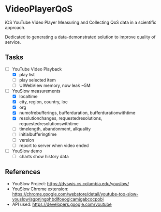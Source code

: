 VideoPlayerQoS
==============

iOS YouTube Video Player Measuring and Collecting QoS data in a scientific approach.

Dedicated to generating a data-demonstrated solution to improve quality of service.

Tasks
-----

-	[ ] YouTube Video Playback
	-	[x] play list
	-	[ ] play selected item
	-	[ ] UIWebView memory, now leak ~5M
-	[ ] YouSlow measurements
	-	[x] localtime
	-	[x] city, region, country, loc
	-	[x] org
	-	[x] numofrebufferings, bufferduration, bufferdurationwithtime
	-	[x] resolutionchanges, requestedresolutions, requestedresolutionswithtime
	-	[ ] timelength, abandonment, allquality
	-	[ ] initialbufferingtime
	-	[ ] version
	-	[ ] report to server when video ended
-	[ ] YouSlow demo
	-	[ ] charts show history data

References
----------

-	YouSlow Project: https://dyswis.cs.columbia.edu/youslow/
-	YouSlow Chrome extension: https://chrome.google.com/webstore/detail/youtube-too-slow-youslow/agpnjngphbdlfoeoglcamjgabcocpobi
-	API used: https://developers.google.com/youtube
